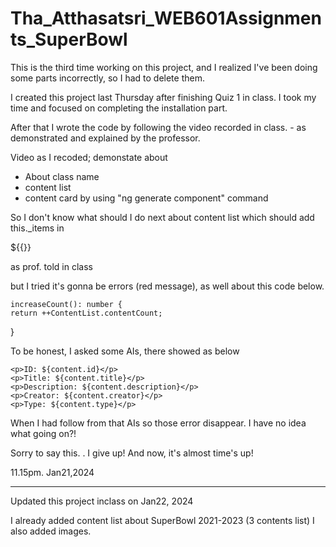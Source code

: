 # Tha_Atthasatsri_WEB601Assignments_SuperBowl

This is the third time working on this project, 
and I realized I've been doing some parts incorrectly, so I had to delete them.

I created this project last Thursday after finishing Quiz 1 in class. 
I took my time and focused on completing the installation part.

After that I wrote the code by following the video recorded in class. - as demonstrated and explained by the professor.

Video as I recoded; demonstate about  

 - About class name
 - content list
 - content card by using "ng generate component" command

So I don't know what should I do next about content list
which should add this._items in <p>${{}}</p> as prof. told in class

but I tried it's gonna be errors (red message), as well about this code below. 
    
    increaseCount(): number {
    return ++ContentList.contentCount;
  }


To be honest, I asked some AIs, there showed as below

    <p>ID: ${content.id}</p>
    <p>Title: ${content.title}</p>
    <p>Description: ${content.description}</p>
    <p>Creator: ${content.creator}</p>
    <p>Type: ${content.type}</p>

When I had follow from that AIs so those error disappear. I have no idea what going on?!

Sorry to say this. . I give up!
And now, it's almost time's up!

11.15pm. Jan21,2024

-------------------------


Updated this project inclass on Jan22, 2024

I already added content list about SuperBowl 2021-2023 (3 contents list)
I also added images.